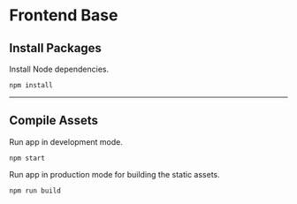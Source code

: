 # Frontend Base

## Install Packages

Install Node dependencies.

    npm install

---

## Compile Assets

Run app in development mode.

    npm start

Run app in production mode for building the static assets.

    npm run build
